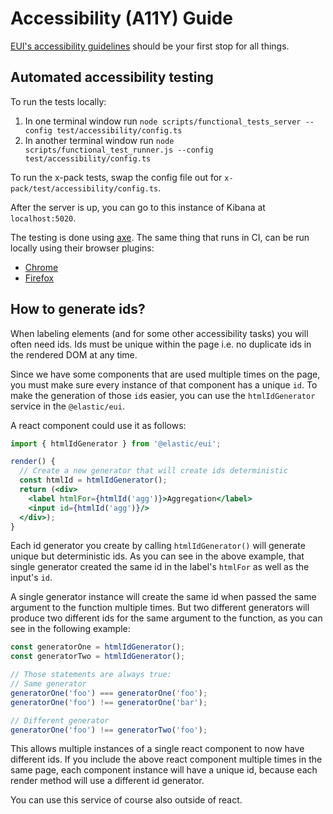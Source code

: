 # Accessibility (A11Y) Guide

[EUI's accessibility guidelines](https://elastic.github.io/eui/#/guidelines/accessibility) should be your first stop for all things.

## Automated accessibility testing

To run the tests locally:

1. In one terminal window run `node scripts/functional_tests_server --config test/accessibility/config.ts`
2. In another terminal window run `node scripts/functional_test_runner.js --config test/accessibility/config.ts`

To run the x-pack tests, swap the config file out for `x-pack/test/accessibility/config.ts`.

After the server is up, you can go to this instance of Kibana at `localhost:5020`.

The testing is done using [axe](https://github.com/dequelabs/axe-core). The same thing that runs in CI,
can be run locally using their browser plugins:

- [Chrome](https://chrome.google.com/webstore/detail/axe-web-accessibility-tes/lhdoppojpmngadmnindnejefpokejbdd?hl=en-US)
- [Firefox](https://addons.mozilla.org/en-US/firefox/addon/axe-devtools/)

## How to generate ids?

When labeling elements (and for some other accessibility tasks) you will often need
ids. Ids must be unique within the page i.e. no duplicate ids in the rendered DOM
at any time.

Since we have some components that are used multiple times on the page, you must
make sure every instance of that component has a unique `id`. To make the generation
of those `id`s easier, you can use the `htmlIdGenerator` service in the `@elastic/eui`.

A react component could use it as follows:

```jsx
import { htmlIdGenerator } from '@elastic/eui';

render() {
  // Create a new generator that will create ids deterministic
  const htmlId = htmlIdGenerator();
  return (<div>
    <label htmlFor={htmlId('agg')}>Aggregation</label>
    <input id={htmlId('agg')}/>
  </div>);
}
```

Each id generator you create by calling `htmlIdGenerator()` will generate unique but
deterministic ids. As you can see in the above example, that single generator
created the same id in the label's `htmlFor` as well as the input's `id`.

A single generator instance will create the same id when passed the same argument
to the function multiple times. But two different generators will produce two different
ids for the same argument to the function, as you can see in the following example:

```js
const generatorOne = htmlIdGenerator();
const generatorTwo = htmlIdGenerator();

// Those statements are always true:
// Same generator
generatorOne('foo') === generatorOne('foo');
generatorOne('foo') !== generatorOne('bar');

// Different generator
generatorOne('foo') !== generatorTwo('foo');
```

This allows multiple instances of a single react component to now have different ids.
If you include the above react component multiple times in the same page,
each component instance will have a unique id, because each render method will use a different
id generator.

You can use this service of course also outside of react.

